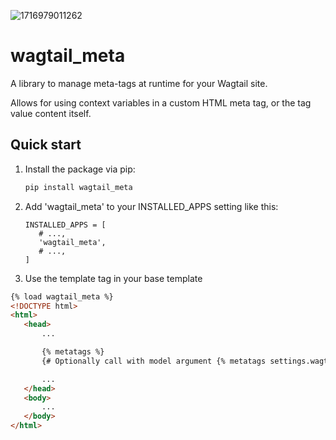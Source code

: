 ![1716979011262](image/README/1716979011262.png)

wagtail_meta
================

A library to manage meta-tags at runtime for your Wagtail site.

Allows for using context variables in a custom HTML meta tag, or the tag value content itself.

Quick start
-----------

1. Install the package via pip:

   ```bash
   pip install wagtail_meta
   ```

2. Add 'wagtail_meta' to your INSTALLED_APPS setting like this:

   ```
   INSTALLED_APPS = [
      # ...,
      'wagtail_meta',
      # ...,
   ]
   ```

3. Use the template tag in your base template
```html
{% load wagtail_meta %}
<!DOCTYPE html>
<html>
   <head>
       ...

       {% metatags %}
       {# Optionally call with model argument {% metatags settings.wagtail_meta.metatags.tags %} #}

       ...
   </head>
   <body>
       ...
   </body>
</html>
```